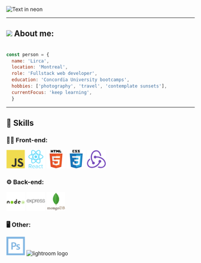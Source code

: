 ![Text in neon](https://user-images.githubusercontent.com/78028056/121724724-470fab80-cab6-11eb-85d8-60f08ea61b72.jpg)

---

## <img src="https://raw.githubusercontent.com/MartinHeinz/MartinHeinz/master/wave.gif" width="30px"> About me:

```javascript

const person = {
  name: 'Lirca',
  location: 'Montreal',
  role: 'Fullstack web developer',
  education: 'Concordia University bootcamps',
  hobbies: ['photography', 'travel', 'contemplate sunsets'],
  currentFocus: 'keep learning',
  }

```

---

## 🧰 Skills

### 💅🏾 Front-end:
<img src="https://github.com/devicons/devicon/blob/master/icons/javascript/javascript-original.svg" alt="javascript logo" width="50" height="50" /> <img src="https://github.com/devicons/devicon/blob/master/icons/react/react-original-wordmark.svg" alt="react logo" width="50" height="50" /> <img src="https://github.com/devicons/devicon/blob/master/icons/html5/html5-original-wordmark.svg" alt="html logo" width="50" height="50" /> <img src="https://github.com/devicons/devicon/blob/master/icons/css3/css3-original-wordmark.svg" alt="css logo" width="50" height="50" /> <img src="https://github.com/devicons/devicon/blob/master/icons/redux/redux-original.svg" alt="redux logo" width="50" height="50" />

### ⚙️ Back-end:
<img src="https://github.com/devicons/devicon/blob/master/icons/nodejs/nodejs-original-wordmark.svg" alt="node logo" width="50" height="50" /> <img src="https://github.com/devicons/devicon/blob/master/icons/express/express-original-wordmark.svg" alt="express logo" width="50" height="50" /> <img src="https://github.com/devicons/devicon/blob/master/icons/mongodb/mongodb-original-wordmark.svg" alt="mongoDB logo" width="50" height="50" />

### 🖥 Other:
<img src="https://github.com/devicons/devicon/blob/master/icons/photoshop/photoshop-line.svg" alt="photoshop logo" width="50" height="50" /> <img src="https://upload.wikimedia.org/wikipedia/commons/b/b6/Adobe_Photoshop_Lightroom_CC_logo.svg" alt="lightroom logo" width="50" height="50" />

<!--
**lircajimenez/lircajimenez** is a ✨ _special_ ✨ repository because its `README.md` (this file) appears on your GitHub profile.

Here are some ideas to get you started:

- 🔭 I’m currently working on ...
- 🌱 I’m currently learning ...
- 👯 I’m looking to collaborate on ...
- 🤔 I’m looking for help with ...
- 💬 Ask me about ...
- 📫 How to reach me: ...
- 😄 Pronouns: ...
- ⚡ Fun fact: ...
-->
